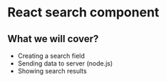 # React search component

## What we will cover?

* Creating a search field 
* Sending data to server (node.js)
* Showing search results 
